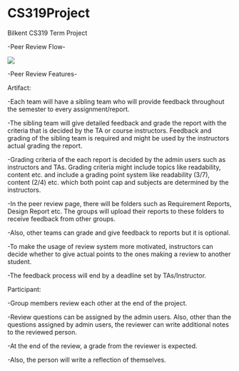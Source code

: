 # CS319Project
Bilkent CS319 Term Project

-Peer Review Flow-

<img src="https://github.com/mertyldrm/CS319Project/blob/main/Capture.PNG"/>

-Peer Review Features-

Artifact:


-Each team will have a sibling team who will provide feedback throughout the semester to every assignment/report.

-The sibling team will give detailed feedback and grade the report with the criteria that is decided by the TA or course instructors. Feedback and grading of the sibling team is required and might be used by the instructors actual grading the report.

-Grading criteria of the each report is decided by the admin users such as instructors and TAs. Grading criteria might include topics like readability, content etc. and include a grading point system like readability (3/7), content (2/4) etc. which both point cap and subjects are determined by the instructors.

-In the peer review page, there will be folders such as Requirement Reports, Design Report etc. The groups will upload their reports to these folders to receive feedback from other groups.

-Also, other teams can grade and give feedback to reports but it is optional.

-To make the usage of review system more motivated, instructors can decide whether to give actual points to the ones making a review to another student.

-The feedback process will end by a deadline set by TAs/Instructor.


Participant:


-Group members review each other at the end of the project.

-Review questions can be assigned by the admin users. Also, other than the questions assigned by admin users, the reviewer can write additional notes to the reviewed person. 

-At the end of the review, a grade from the reviewer is expected.

-Also, the person will write a reflection of themselves.

